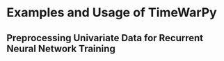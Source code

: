 # Examples and Usage of TimeWarPy

## Preprocessing Univariate Data for Recurrent Neural Network Training
